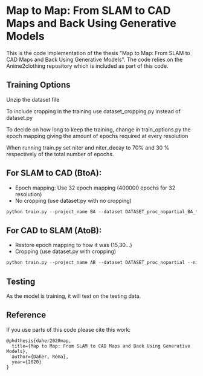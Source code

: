 # Map to Map: From SLAM to CAD Maps and Back Using Generative Models
This is the code implementation of the thesis "Map to Map: From SLAM to CAD Maps and Back Using Generative Models". The code relies on the Anime2clothing repository which is included as part of this code.

## Training Options
Unzip the dataset file

To include cropping in the training use dataset_cropping.py instead of dataset.py

To decide on how long to keep the training, change in train_options.py the epoch mapping giving the amount of epochs required at every resolution

When running train.py set niter and niter_decay to 70% and 30 % respectively of the total number of epochs.

## For SLAM to CAD (BtoA): 
- Epoch mapping: Use 32 epoch mapping (400000 epochs for 32 resolution)
- No cropping (use dataset.py with no cropping)
```python
python train.py --project_name BA --dataset DATASET_proc_nopartial_BA_thick --niter 525 --niter_decay 225 &
```

## For CAD to SLAM (AtoB):
- Restore epoch mapping to how it was (15,30...)
- Cropping (use dataset.py with cropping)
```python
python train.py --project_name AB --dataset DATASET_proc_nopartial --niter 140 --niter_decay 60
```

## Testing
As the model is training, it will test on the testing data.

## Reference
If you use parts of this code please cite this work:
```
@phdthesis{daher2020map,
  title={Map to Map: From SLAM to CAD Maps and Back Using Generative Models},
  author={Daher, Rema},
  year={2020}
}
```
